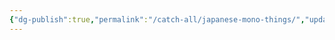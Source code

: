 ```yaml
---
{"dg-publish":true,"permalink":"/catch-all/japanese-mono-things/","updated":"2023-12-08T18:33:52.017-07:00"}
---
```



